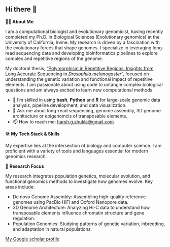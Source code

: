 ## Hi there 👋
👨‍💻 **About Me**

I am a computational biologist and evolutionary genomicist, having recently completed my Ph.D. in Biological Sciences (Evolutionary genomics) at the University of California, Irvine. My research is driven by a fascination with the evolutionary forces that shape genomes. I specialize in leveraging long-read sequencing data and developing bioinformatics pipelines to explore complex and repetitive regions of the genome.

My doctoral thesis, [“Polymorphism in Repetitive Regions: Insights from Long Accurate Sequencing in *Drosophila melanogaster*”](https://escholarship.org/uc/item/4p9322jf), focused on understanding the genetic variation and functional impact of repetitive elements. I am passionate about using code to untangle complex biological questions and am always excited to learn new computational methods.

- 🌱 I’m skilled in using **bash**, **Python** and **R** for large-scale genomic data analysis, pipeline development, and data visualization.
- 💬 Ask me about long-read sequencing, genome assembly, 3D genome architecture or epigenomcis of transposable elements.
- 📫 How to reach me: harsh.g.shukla@gmail.com


🛠 **My Tech Stack & Skills**

My expertise lies at the intersection of biology and computer science. I am proficient with a variety of tools and languages essential for modern genomics research.

🔬 **Research Focus**

My research integrates population genetics, molecular evolution, and functional genomics methods to investigate how genomes evolve. Key areas include:

- De novo Genome Assembly: Assembling high-quality reference genomes using PacBio HiFi and Oxford Nanopore data.
- 3D Genome Architecture: Analyzing Hi-C data to understand how transposable elements influence chromatin structure and gene regulation.
- Population Genomics: Studying patterns of genetic variation, inbreeding, and adaptation in natural populations.

 [My Google scholar profile](https://scholar.google.com/citations?hl=en&user=ONfT_skAAAAJ&view_op=list_works&sortby=pubdate)

